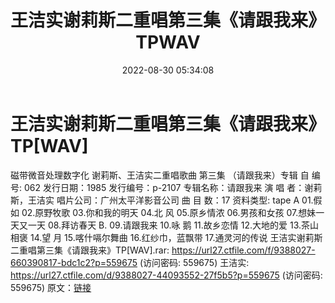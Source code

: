﻿---
title: 王洁实谢莉斯二重唱第三集《请跟我来》TPWAV
date: 2022-08-30 05:34:08
categories: WAV车载音乐、镜像
tags: 华语中文
---
# 王洁实谢莉斯二重唱第三集《请跟我来》TP[WAV]

磁带微音处理数字化
谢莉斯、王洁实二重唱歌曲
第三集
（请跟我来）专辑
自 编 号: 062
发行日期：1985
发行编号：p-2107
专辑名称：请跟我来
演 唱 者：谢莉斯，王洁实
唱片公司：广州太平洋影音公司
曲 目 数：17
资料类型: tape
A
01.假 如
02.原野牧歌
03.你和我的明天
04.北 风
05.原乡情浓
06.男孩和女孩
07.想妹一天又一天
08.拜访春天
B.
09.请跟我来
10.咏 鹅
11.故乡恋情
12.大地的爱
13.茶山相褒
14.望 月
15.喀什嗝尔舞曲
16.红纱巾，蓝飘带
17.通灵河的传说
王洁实谢莉斯二重唱第三集《请跟我来》TP[WAV].rar: https://url27.ctfile.com/f/9388027-660390817-bdc1c2?p=559675
(访问密码: 559675)
王洁实: https://url27.ctfile.com/d/9388027-44093552-27f5b5?p=559675
(访问密码: 559675)
原文：[链接](https://blog.sina.com.cn/s/blog_1647c7e7601030z4f.html)